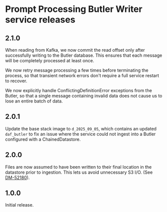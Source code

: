 # Prompt Processing Butler Writer service releases

## 2.1.0

When reading from Kafka, we now commit the read offset only after successfully
writing to the Butler database. This ensures that each message will be
completely processed at least once.

We now retry message processing a few times before terminating the process, so
that transient network errors don't require a full service restart to recover.

We now explicitly handle ConflictingDefinitionError exceptions from the Butler,
so that a single message containing invalid data does not cause us to lose
an entire batch of data.

## 2.0.1

Update the base stack image to `d_2025_09_05`, which contains an updated
`daf_butler` to fix an issue where the service could not ingest into a Butler
configured with a ChainedDatastore.

## 2.0.0
Files are now assumed to have been written to their final location in the
datastore prior to ingestion. This lets us avoid unnecessary S3 I/O. (See
[DM-52180](https://rubinobs.atlassian.net/browse/DM-52180)).

## 1.0.0
Initial release.